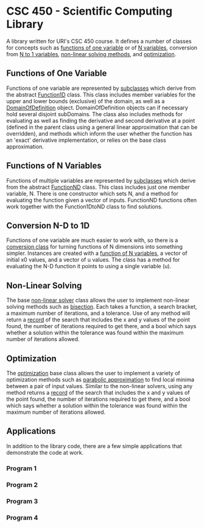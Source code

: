 # CSC 450 - Scientific Computing Library

A library written for URI's CSC 450 course. It defines a number of classes for concepts such as [functions of one variable](#function1D) or of [N variables](#functionND), conversion from [N to 1 variables](#function1DtoND), [non-linear solving methods](#non-linear-solving), and [optimization](#optimization).



<a id="function1D"></a>
## Functions of One Variable
Functions of one variable are represented by [subclasses](csc450lib/SDK/Headers/CosFunc.h) which derive from the abstract [Function1D](csc450lib/SDK/Headers/Function1D.h) class. This class includes member variables for the upper and lower bounds (exclusive) of the domain, as well as a [DomainOfDefinition](csc450lib/SDK/Headers/DomainOfDefinition.h) object. DomainOfDefinition objects can if necessary hold several disjoint subDomains. The class also includes methods for evaluating as well as finding the derivative and second derivative at a point (defined in the parent class using a general linear approximation that can be overridden), and methods which inform the user whether the function has an 'exact' derivative implementation, or relies on the base class approximation.


<a id="functionND"></a>
## Functions of N Variables
Functions of multiple variables are represented by [subclasses](csc450lib/SDK/Headers/MortarFunc.h) which derive from the abstract [FunctionND](csc450lib/SDK/Headers/FunctionND.h) class. This class includes just one member variable, N. There is one constructor which sets N, and a method for evaluating the function given a vector of inputs. FunctionND functions often work together with the Function1DtoND class to find solutions.


<a id="function1DtoND"></a>
## Conversion N-D to 1D
Functions of one variable are much easier to work with, so there is a [conversion class](csc450lib/SDK/Headers/Function1DfromND.h) for turning functions of N dimensions into something simpler. Instances are created with a [function of N variables](csc450lib/SDK/Headers/FunctionND.h), a vector of initial x0 values, and a vector of u values. The class has a method for evaluating the N-D function it points to using a single variable (u).


<a id="NLS"></a>
## Non-Linear Solving
The base [non-linear solver](csc450lib/SDK/Headers/NonLinearSolver1D.h) class allows the user to implement non-linear solving methods such as [bisection](csc450lib/SDK/Headers/NonLinearSolver1D_bisection.h). Each takes a function, a search bracket, a maximum number of iterations, and a tolerance. Use of any method will return a [record](csc450lib/SDK/Headers/NonLinearSolverRecord1D.h) of the search that includes the x and y values of the point found, the number of iterations required to get there, and a bool which says whether a solution within the tolerance was found within the maximum number of iterations allowed.


<a id="optimization"></a>
## Optimization
The [optimization](csc450lib/SDK/Headers/Optimizer1D.h) base class allows the user to implement a variety of optimization methods such as [parabolic approximation](csc450lib/SDK/Headers/Optimizer1D_parabolic.h) to find local minima between a pair of input values. Similar to the non-linear solvers, using any method returns a [record](csc450lib/SDK/Headers/OptimizerRecord1D.h) of the search that includes the x and y values of the point found, the number of iterations required to get there, and a bool which says whether a solution within the tolerance was found within the maximum number of iterations allowed.


<a id="applications"></a>
## Applications
In addition to the library code, there are a few simple applications that demonstrate the code at work.

<a id="prog1"></a>
### Program 1


<a id="prog2"></a>
### Program 2


<a id="prog3"></a>
### Program 3


<a id="prog4"></a>
### Program 4